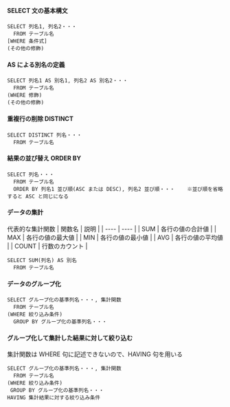 #### SELECT 文の基本構文
```
SELECT 列名1, 列名2・・・
  FROM テーブル名
[WHERE 条件式]
(その他の修飾)
```

#### AS による別名の定義
```
SELECT 列名1 AS 別名1, 列名2 AS 別名2・・・
  FROM テーブル名
(WHERE 修飾)
(その他の修飾)
```

#### 重複行の削除 DISTINCT
```
SELECT DISTINCT 列名・・・
  FROM テーブル名
```

#### 結果の並び替え ORDER BY
```
SELECT 列名・・・
  FROM テーブル名
  ORDER BY 列名1 並び順(ASC または DESC), 列名2 並び順・・・    ※並び順を省略すると ASC と同じになる
```

#### データの集計
代表的な集計関数
| 関数名 | 説明 |
| ---- | ---- |
| SUM | 各行の値の合計値 |
| MAX | 各行の値の最大値 |
| MIN | 各行の値の最小値 |
| AVG | 各行の値の平均値 |
| COUNT | 行数のカウント |
```
SELECT SUM(列名) AS 別名
  FROM テーブル名
```

#### データのグループ化
```
SELECT グループ化の基準列名・・・, 集計関数
  FROM テーブル名
(WHERE 絞り込み条件)
  GROUP BY グループ化の基準列名・・・
```

#### グループ化して集計した結果に対して絞り込む
集計関数は WHERE 句に記述できないので、HAVING 句を用いる
```
SELECT グループ化の基準列名・・・, 集計関数
  FROM テーブル名
(WHERE 絞り込み条件)
 GROUP BY グループ化の基準列名・・・
HAVING 集計結果に対する絞り込み条件
```
